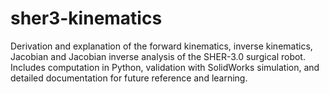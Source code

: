 # sher3-kinematics
Derivation and explanation of the forward kinematics, inverse kinematics, Jacobian and Jacobian inverse analysis of the SHER-3.0 surgical robot. Includes computation in Python, validation with SolidWorks simulation, and detailed documentation for future reference and learning.
